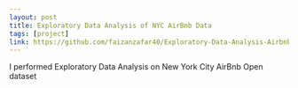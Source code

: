 ```yaml
---
layout: post
title: Exploratory Data Analysis of NYC AirBnb Data
tags: [project]
link: https://github.com/faizanzafar40/Exploratory-Data-Analysis-Airbnb
---
```


I performed Exploratory Data Analysis on New York City AirBnb Open dataset